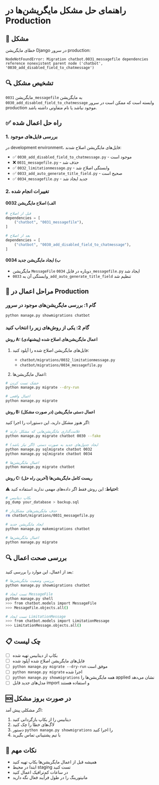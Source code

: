 # راهنمای حل مشکل مایگریشن‌ها در Production

## 🚨 مشکل
خطای مایگریشن Django در سرور production:
```
NodeNotFoundError: Migration chatbot.0031_messagefile dependencies reference nonexistent parent node ('chatbot', '0030_add_disabled_field_to_chatmessage')
```

## 🔍 تشخیص مشکل
مایگریشن `0031_messagefile` به مایگریشن `0030_add_disabled_field_to_chatmessage` وابسته است که ممکن است در سرور production موجود نباشد یا نام متفاوتی داشته باشد.

## ✅ راه حل اعمال شده

### 1. بررسی فایل‌های موجود
در development environment، فایل‌های مایگریشن اصلاح شدند:

- ✅ `0030_add_disabled_field_to_chatmessage.py` - موجود است
- ❌ `0031_messagefile.py` - حذف شد
- ✅ `0032_limitationmessage.py` - وابستگی اصلاح شد
- ✅ `0033_add_auto_generate_title_field.py` - صحیح است
- ✅ `0034_messagefile.py` - جدید ایجاد شد

### 2. تغییرات انجام شده

#### الف) اصلاح مایگریشن 0032
```python
# قبل از اصلاح
dependencies = [
    ("chatbot", "0031_messagefile"),
]

# بعد از اصلاح  
dependencies = [
    ("chatbot", "0030_add_disabled_field_to_chatmessage"),
]
```

#### ب) ایجاد مایگریشن جدید 0034
- مایگریشن `MessageFile` دوباره در فایل `0034_messagefile.py` ایجاد شد
- وابستگی آن به `0033_add_auto_generate_title_field` تنظیم شد

## 🚀 مراحل اعمال در Production

### گام 1: بررسی مایگریشن‌های موجود در سرور
```bash
python manage.py showmigrations chatbot
```

### گام 2: یکی از روش‌های زیر را انتخاب کنید

#### روش A: اعمال مایگریشن‌های اصلاح شده (پیشنهادی)

1. فایل‌های مایگریشن اصلاح شده را آپلود کنید:
   - `chatbot/migrations/0032_limitationmessage.py`
   - `chatbot/migrations/0034_messagefile.py`

2. اعمال مایگریشن‌ها:
```bash
# خشک تست کردن
python manage.py migrate --dry-run

# اعمال واقعی
python manage.py migrate
```

#### روش B: اعمال دستی مایگریشن (در صورت مشکل)

اگر هنوز مشکل دارید، این دستورات را اجرا کنید:

```bash
# علامت‌گذاری مایگریشن‌هایی که مشکل دارند
python manage.py migrate chatbot 0030 --fake

# ایجاد جدول‌های جدید به صورت دستی (اگر نیاز باشد)
python manage.py sqlmigrate chatbot 0032
python manage.py sqlmigrate chatbot 0034

# اعمال مایگریشن‌ها
python manage.py migrate chatbot
```

#### روش C: ریست کامل مایگریشن‌ها (آخرین راه حل)

⚠️ **احتیاط**: این روش فقط اگر داده‌های مهمی ندارید استفاده کنید:

```bash
# بکاپ دیتابیس
pg_dump your_database > backup.sql

# حذف مایگریشن‌های مشکل‌دار
rm chatbot/migrations/0031_messagefile.py

# ایجاد مایگریشن جدید
python manage.py makemigrations chatbot

# اعمال مایگریشن‌ها
python manage.py migrate
```

## 🔍 بررسی صحت اعمال

بعد از اعمال، این موارد را بررسی کنید:

```bash
# بررسی وضعیت مایگریشن‌ها
python manage.py showmigrations chatbot

# تست ایجاد MessageFile
python manage.py shell
>>> from chatbot.models import MessageFile
>>> MessageFile.objects.all()

# تست ایجاد LimitationMessage
>>> from chatbot.models import LimitationMessage
>>> LimitationMessage.objects.all()
```

## 📋 چک لیست

- [ ] بکاپ از دیتابیس تهیه شده
- [ ] فایل‌های مایگریشن اصلاح شده آپلود شده
- [ ] `python manage.py migrate --dry-run` موفق است
- [ ] `python manage.py migrate` اجرا شده
- [ ] `python manage.py showmigrations` همه مایگریشن‌ها را applied نشان می‌دهد
- [ ] مدل‌های جدید قابل import و استفاده هستند

## 🆘 در صورت بروز مشکل

اگر مشکلی پیش آمد:

1. دیتابیس را از بکاپ بازگردانی کنید
2. لاگ‌های خطا را چک کنید
3. دستور `python manage.py showmigrations` را اجرا کنید
4. با تیم پشتیبانی تماس بگیرید

## 📝 نکات مهم

- همیشه قبل از اعمال مایگریشن‌ها بکاپ تهیه کنید
- ابتدا در محیط staging تست کنید
- در ساعات کم‌ترافیک اعمال کنید
- مانیتورینگ را در طول فرآیند فعال نگه دارید